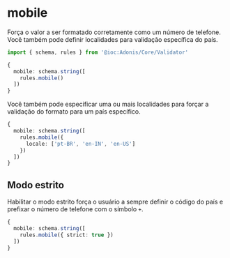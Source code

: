 # mobile

Força o valor a ser formatado corretamente como um número de telefone. Você também pode definir localidades para validação específica do país.

```ts
import { schema, rules } from '@ioc:Adonis/Core/Validator'

{
  mobile: schema.string([
    rules.mobile()
  ])
}
```

Você também pode especificar uma ou mais localidades para forçar a validação do formato para um país específico.

```ts
{
  mobile: schema.string([
    rules.mobile({
      locale: ['pt-BR', 'en-IN', 'en-US']
    })
  ])
}
```

## Modo estrito
Habilitar o modo estrito força o usuário a sempre definir o código do país e prefixar o número de telefone com o símbolo `+`.

```ts
{
  mobile: schema.string([
    rules.mobile({ strict: true })
  ])
}
```
